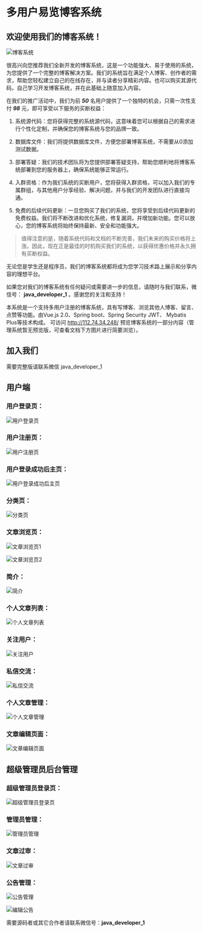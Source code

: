 # 多用户易览博客系统

## 欢迎使用我们的博客系统！

![博客系统](./img/user/01.png)

很高兴向您推荐我们全新开发的博客系统，这是一个功能强大、易于使用的系统，为您提供了一个完整的博客解决方案。我们的系统旨在满足个人博客、创作者的需求，帮助您轻松建立自己的在线存在，并与读者分享精彩内容。也可以购买其源代码，自己学习开发博客系统，并在此基础上随意加入内容。

在我们的推广活动中，我们为前 ***50*** 名用户提供了一个独特的机会，只需一次性支付 ***98*** 元，即可享受以下服务的买断权益：

1. 系统源代码：您将获得完整的系统源代码，这意味着您可以根据自己的需求进行个性化定制，并确保您的博客系统与您的品牌一致。

2. 数据库文件：我们将提供数据库文件，方便您部署博客系统，不需要从0添加测试数据。

3. 部署答疑：我们的技术团队将为您提供部署答疑支持，帮助您顺利地将博客系统部署到您的服务器上，确保系统能够正常运行。

4. 入群资格：作为我们系统的买断用户，您将获得入群资格，可以加入我们的专属群组，与其他用户分享经验、解决问题，并与我们的开发团队进行直接沟通。

5. 免费的后续代码更新：一旦您购买了我们的系统，您将享受到后续代码更新的免费权益。我们将不断改进和优化系统，修复漏洞，并增加新功能。您可以放心，您的博客系统将始终保持最新、安全和功能强大。

> 值得注意的是，随着系统代码和文档的不断完善，我们未来的购买价格将上涨。因此，现在正是最佳的时机购买我们的系统，以获得优惠价格并永久拥有买断权益。

无论您是学生还是程序员，我们的博客系统都将成为您学习技术路上展示和分享内容的理想平台。


如果您对我们的博客系统有任何疑问或需要进一步的信息，请随时与我们联系，微信号： **java_developer_1** 。感谢您的关注和支持！


本系统是一个支持多用户注册的博客系统，具有写博客、浏览其他人博客、留言、点赞等功能。由Vue.js 2.0、Spring boot、Spring Security JWT、 Mybatis Plus等技术构成。
可访问 http://112.74.34.248/ 预览博客系统的一部分内容（管理系统暂无预览版，可查看文档下方图片进行简要浏览）。

## 加入我们

需要完整版请联系微信 java_developer_1



## 用户端

### 用户登录页：

![用户登录页](./img/user/01.png)



### 用户注册页：

![用户注册页](./img/user/02.jpg)



### 用户登录成功后主页：

![用户登录成功后主页](./img/user/03.jpg)



### 分类页：

![分类页](./img/user/04.jpg)



### 文章浏览页：

![文章浏览页1](./img/user/05.jpg)

![文章浏览页2](./img/user/06.jpg)



### 简介：

![简介](./img/user/07.jpg)



### 个人文章列表：

![个人文章列表](./img/user/08.jpg)



### 关注用户：

![关注用户](./img/user/09.jpg)



### 私信交流：

![私信交流](./img/user/10.jpg)



### 个人文章管理：

![个人文章管理](./img/user/11.jpg)



### 文章编辑页面：

![文章编辑页面](./img/user/12.jpg)





## 超级管理员后台管理

### 超级管理员登录页：

![超级管理员登录页](./img/admin/01.jpg)



### 管理员管理：

![管理员管理](./img/admin/02.jpg)



### 文章过审：

![文章过审](./img/admin/03.jpg)



### 公告管理：

![公告管理](./img/admin/04.jpg)

![编辑公告](./img/admin/05.jpg)



需要源码者或其它合作者请联系微信号：**java_developer_1**
